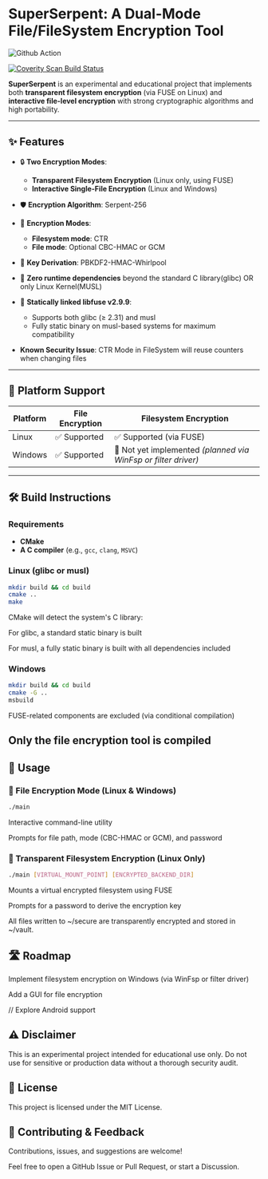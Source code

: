 # SuperSerpent: A Dual-Mode File/FileSystem Encryption Tool

![Github Action](https://github.com/pingwcy/SuperSerpent/actions/workflows/build.yml/badge.svg)

<a href="https://scan.coverity.com/projects/pingwcy-superserpent">
  <img alt="Coverity Scan Build Status"
       src="https://scan.coverity.com/projects/31700/badge.svg"/>
</a>

**SuperSerpent** is an experimental and educational project that implements both **transparent filesystem encryption** (via FUSE on Linux) and **interactive file-level encryption** with strong cryptographic algorithms and high portability.

---

## ✨ Features

- 🔒 **Two Encryption Modes**:
  - **Transparent Filesystem Encryption** (Linux only, using FUSE)
  - **Interactive Single-File Encryption** (Linux and Windows)
- 🛡️ **Encryption Algorithm**: Serpent-256
- 🔐 **Encryption Modes**:
  - **Filesystem mode**: CTR
  - **File mode**: Optional CBC-HMAC or GCM
- 🔑 **Key Derivation**: PBKDF2-HMAC-Whirlpool
- 🧩 **Zero runtime dependencies** beyond the standard C library(glibc) OR only Linux Kernel(MUSL)
- 🧷 **Statically linked libfuse v2.9.9**:
  - Supports both glibc (≥ 2.31) and musl
  - Fully static binary on musl-based systems for maximum compatibility
  
- **Known Security Issue**: CTR Mode in FileSystem will reuse counters when changing files

---

## 🧪 Platform Support

| Platform | File Encryption | Filesystem Encryption |
|----------|------------------|------------------------|
| Linux    | ✅ Supported     | ✅ Supported (via FUSE) |
| Windows  | ✅ Supported     | 🚧 Not yet implemented *(planned via WinFsp or filter driver)* |

---

## 🛠️ Build Instructions

### Requirements

- **CMake**
- **A C compiler** (e.g., `gcc`, `clang`, `MSVC`)

### Linux (glibc or musl)

```bash
mkdir build && cd build
cmake ..
make
```
CMake will detect the system's C library:

For glibc, a standard static binary is built

For musl, a fully static binary is built with all dependencies included

### Windows
```bash
mkdir build && cd build
cmake -G ..
msbuild
```
FUSE-related components are excluded (via conditional compilation)

Only the file encryption tool is compiled
---

## 🚀 Usage
### 🔐 File Encryption Mode (Linux & Windows)
```bash
./main
```
Interactive command-line utility

Prompts for file path, mode (CBC-HMAC or GCM), and password

### 🔐 Transparent Filesystem Encryption (Linux Only)
```bash
./main [VIRTUAL_MOUNT_POINT] [ENCRYPTED_BACKEND_DIR]
```
Mounts a virtual encrypted filesystem using FUSE

Prompts for a password to derive the encryption key

All files written to ~/secure are transparently encrypted and stored in ~/vault.

## 🛣️ Roadmap
 Implement filesystem encryption on Windows (via WinFsp or filter driver)

 Add a GUI for file encryption

 // Explore Android support

## ⚠️ Disclaimer
This is an experimental project intended for educational use only.
Do not use for sensitive or production data without a thorough security audit.

## 📄 License
This project is licensed under the MIT License.

## 🙋 Contributing & Feedback
Contributions, issues, and suggestions are welcome!

Feel free to open a GitHub Issue or Pull Request, or start a Discussion.
